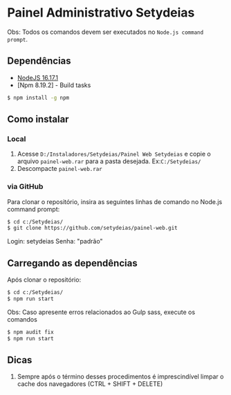 # Painel Administrativo Setydeias
Obs: Todos os comandos devem ser executados no `Node.js command prompt`.
## Dependências

* [NodeJS 16.17.1](https://nodejs.org/en/blog/release/v16.17.1// "NodeJS")
* [Npm 8.19.2] - Build tasks
```sh
$ npm install -g npm
```
## Como instalar

### Local

1. Acesse `D:/Instaladores/Setydeias/Painel Web Setydeias` e copie o arquivo `painel-web.rar` para a pasta desejada. Ex:`C:/Setydeias/`
2. Descompacte `painel-web.rar`

### via GitHub

Para clonar o repositório, insira as seguintes linhas de comando no Node.js command prompt:

```sh
$ cd c:/Setydeias/
$ git clone https://github.com/setydeias/painel-web.git
```
Login: setydeias
Senha: "padrão"

## Carregando as dependências

Após clonar o repositório:

```sh
$ cd c:/Setydeias/
$ npm run start
```

Obs: Caso apresente erros relacionados ao Gulp sass, execute os comandos
```sh
$ npm audit fix
$ npm run start
```

## Dicas

1. Sempre após o término desses procedimentos é imprescindível limpar o cache dos navegadores (CTRL + SHIFT + DELETE)
